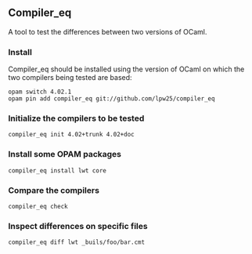 ## Compiler_eq

A tool to test the differences between two versions of OCaml.

### Install

Compiler_eq should be installed using the version of OCaml on which the
two compilers being tested are based:

```
opam switch 4.02.1
opam pin add compiler_eq git://github.com/lpw25/compiler_eq
```

### Initialize the compilers to be tested

```
compiler_eq init 4.02+trunk 4.02+doc
```

### Install some OPAM packages

```
compiler_eq install lwt core
```

### Compare the compilers

```
compiler_eq check
```

### Inspect differences on specific files

```
compiler_eq diff lwt _buils/foo/bar.cmt
```

